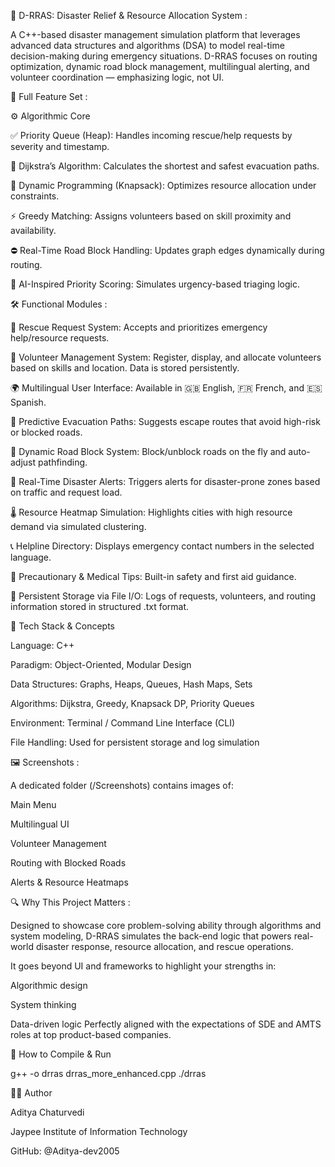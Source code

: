 🚨 D-RRAS: Disaster Relief & Resource Allocation System : 

A C++-based disaster management simulation platform that leverages advanced data structures and algorithms (DSA) to model real-time decision-making during emergency situations. D-RRAS focuses on routing optimization, dynamic road block management, multilingual alerting, and volunteer coordination — emphasizing logic, not UI.

📌 Full Feature Set : 

⚙️ Algorithmic Core

✅ Priority Queue (Heap): Handles incoming rescue/help requests by severity and timestamp.

📍 Dijkstra’s Algorithm: Calculates the shortest and safest evacuation paths.

🎯 Dynamic Programming (Knapsack): Optimizes resource allocation under constraints.

⚡ Greedy Matching: Assigns volunteers based on skill proximity and availability.

⛔ Real-Time Road Block Handling: Updates graph edges dynamically during routing.

🧠 AI-Inspired Priority Scoring: Simulates urgency-based triaging logic.

🛠️ Functional Modules : 

🚨 Rescue Request System: Accepts and prioritizes emergency help/resource requests.

🙋 Volunteer Management System: Register, display, and allocate volunteers based on skills and location. Data is stored persistently.

🌍 Multilingual User Interface: Available in 🇬🇧 English, 🇫🇷 French, and 🇪🇸 Spanish.

🧭 Predictive Evacuation Paths: Suggests escape routes that avoid high-risk or blocked roads.

🚧 Dynamic Road Block System: Block/unblock roads on the fly and auto-adjust pathfinding.

🔔 Real-Time Disaster Alerts: Triggers alerts for disaster-prone zones based on traffic and request load.

🌡️ Resource Heatmap Simulation: Highlights cities with high resource demand via simulated clustering.

📞 Helpline Directory: Displays emergency contact numbers in the selected language.

🧰 Precautionary & Medical Tips: Built-in safety and first aid guidance.

💾 Persistent Storage via File I/O: Logs of requests, volunteers, and routing information stored in structured .txt format.

🧠 Tech Stack & Concepts

Language: C++

Paradigm: Object-Oriented, Modular Design

Data Structures: Graphs, Heaps, Queues, Hash Maps, Sets

Algorithms: Dijkstra, Greedy, Knapsack DP, Priority Queues

Environment: Terminal / Command Line Interface (CLI)

File Handling: Used for persistent storage and log simulation

🖼️ Screenshots : 

A dedicated folder (/Screenshots) contains images of:

Main Menu

Multilingual UI

Volunteer Management

Routing with Blocked Roads

Alerts & Resource Heatmaps

🔍 Why This Project Matters : 

Designed to showcase core problem-solving ability through algorithms and system modeling, D-RRAS simulates the back-end logic that powers real-world disaster response, resource allocation, and rescue operations.

It goes beyond UI and frameworks to highlight your strengths in:

Algorithmic design

System thinking

Data-driven logic
Perfectly aligned with the expectations of SDE and AMTS roles at top product-based companies.

🧾 How to Compile & Run

g++ -o drras drras_more_enhanced.cpp
./drras

👨‍💻 Author

Aditya Chaturvedi

Jaypee Institute of Information Technology

GitHub: @Aditya-dev2005
